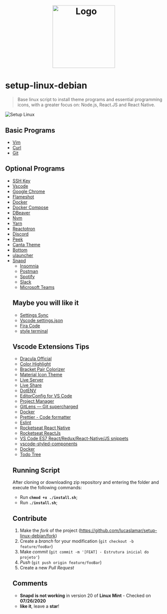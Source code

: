   <!-- Futuras Extensões || Futuros Programas -->
  <!-- <li>
    <a 
    target="_blank"
    href="">
    </a>
    </li> -->

<h1 align="center">
  <img alt="Logo" title="Logo " src="assets/linux.png" width="200px" />
</h1>

# setup-linux-debian
> Base linux script to install theme programs and essential programming icons, with a greater focus on: Node.js, React.JS and React Native.

![Setup Linux](assets/demo.gif)

 ## Basic Programs <Mandatory>

 <ul>
  <li>
    <a 
    target="_blank"
    href="https://www.vim.org/download.php">Vim
    </a>
    </li>
  <li>
    <a 
    target="_blank"
    href="https://curl.haxx.se/download.html">Curl
    </a>
    </li>
  <li>
    <a 
    target="_blank"
    href="https://git-scm.com/download/linux"> Git
    </a>
    </li>
 </ul>

## Optional Programs <You can choose via Whiptail>

<ul>
    <li>
    <a 
    target="_blank"
    href="https://docs.github.com/en/github/authenticating-to-github/connecting-to-github-with-ssh"> SSH Key
    </a>
    </li>
    <li> 
      <a 
      target="_blank"
      href="https://code.visualstudio.com/"> Vscode 
      </a>
      </li>
    <li> 
      <a 
      target="_blank"
      href="https://www.google.com/intl/pt-BR/chrome/"> Google Chrome
      </a>
      </li>
    <li> 
      <a 
      target="_blank"
      href="https://flameshot.org/getting-started/">Flameshot
      </a>
      </li>
    <li> 
      <a 
      target="_blank"
      href="https://www.docker.com/get-started"> Docker 
      </a> 
      </li>
    <li> 
      <a 
      target="_blank"
      href="https://docs.docker.com/compose/"> Docker Compose 
      </a> 
      </li>
    <li> 
      <a 
      target="_blank"
      href="https://dbeaver.io/">DBeaver
      </a>
      </li>
    <li> 
      <a 
      target="_blank"
      href="https://github.com/nvm-sh/nvm"> Nvm 
      </a>
      </li>
    <li> 
      <a 
      target="_blank"
      href="https://yarnpkg.com/en/docs/getting-started">Yarn
      </a> 
      </li>
    <li> 
      <a 
      target="_blank"
      href="https://github.com/infinitered/reactotron">Reactotron
      </a> 
      </li>
    <li> 
      <a 
      target="_blank"
      href="https://discordapp.com/">Discord
      </a> 
      </li>
    <li> 
      <a 
      target="_blank"
      href="https://github.com/phw/peek">Peek
      </a> 
      </li>
    <li> 
      <a 
      target="_blank"
      href="https://github.com/vinceliuice/Canta-theme/">Canta Theme 
      </a> 
      </li>
      <li>
        <a
        target="_blank"
        href="https://github.com/ClementTsang/bottom"> Bottom
        </a>
        </li>
      <li>
        <a
        target="_blank"
        href="https://ulauncher.io/"> ulauncher
        </a>
        </li>
    <li>
      <a 
      target="_blank"
      href="https://snapcraft.io/store"> Snapd 
      </a>
      <ul>    
      <li> 
        <a 
        target="_blank"
        href="https://support.insomnia.rest/article/23-installation#ubuntu">Insomnia
        </a> 
        </li>    
      <li> 
        <a 
        target="_blank"
        href="https://postman.com">Postman
        </a> 
        </li>    
      <li> 
        <a 
        target="_blank"
        href="https://www.spotify.com/br/download/linux/"> Spotify 
        </a> 
        </li>    
      <li> 
        <a 
        target="_blank"
        href="https://slack.com/intl/pt-br/downloads/linux"> Slack 
        </a> 
        </li>    
      <li> 
        <a 
        target="_blank"
        href="https://snapcraft.io/teams"> Microsoft Teams 
        </a> 
        </li>
</ul>

 ## Maybe you will like it <NOT in the script>
<ul>
  <li>
    <a 
    target="_blank"
    href="https://code.visualstudio.com/docs/editor/settings-sync">Settings Sync
    </a>
    </li>
    <li>
    <a 
    target="_blank"
    href="https://gist.github.com/diego3g/b1b189063d21b96d6144ca896755be64">Vscode settings.json
    </a>
    </li>
  <li>
    <a 
    target="_blank"
    href="https://github.com/tonsky/FiraCode">Fira Code
    </a>
    </li>
  <li>
    <a 
    target="_blank"
    href="https://best-carob-b6a.notion.site/Setup-2d58eb0344bf4bebb2801dacb9b9a47b"> style terminal
    </a>
    </li>
</ul>



## Vscode Extensions Tips <Settings Sync>
<ul>
  <li>
    <a 
    target="_blank"
    href="https://marketplace.visualstudio.com/items?itemName=dracula-theme.theme-dracula">Dracula Official
    </li>
  <li>
    <a 
    target="_blank"
    href="https://marketplace.visualstudio.com/items?itemName=naumovs.color-highlight">Color Highlight
    </a>
    </li>
  <li>
    <a 
    target="_blank"
    href="https://marketplace.visualstudio.com/items?itemName=CoenraadS.bracket-pair-colorizer">Bracket Pair Colorizer
    </a>
    </li>
  <li>
    <a 
    target="_blank"
    href="https://marketplace.visualstudio.com/items?itemName=PKief.material-icon-theme">Material Icon Theme
    </a>
    </li> 
  <li>
    <a 
    target="_blank"
    href="https://marketplace.visualstudio.com/items?itemName=ritwickdey.LiveServer">Live Server
    </a>
    </li>    
  <li>
    <a 
    target="_blank"
    href="https://marketplace.visualstudio.com/items?itemName=MS-vsliveshare.vsliveshare">Live Share
    </a>
    </li>
  <li>
    <a 
    target="_blank"
    href="https://marketplace.visualstudio.com/items?itemName=mikestead.dotenv">DotENV
    </a>
    </li>
  <li>
    <a 
    target="_blank"
    href="https://marketplace.visualstudio.com/items?itemName=EditorConfig.EditorConfig">EditorConfig for VS Code
    </a>
    </li>
  <li>
    <a 
    target="_blank"
    href="https://marketplace.visualstudio.com/items?itemName=alefragnani.project-manager">Project Manager
    </a>
    </li>
  <li>
    <a 
    target="_blank"
    href="https://marketplace.visualstudio.com/items?itemName=eamodio.gitlens">GitLens — Git supercharged
    </a>
    </li>
  <li>
    <a 
    target="_blank"
    href="">Docker
    </a>
    </li>
  <li>
    <a 
    target="_blank"
    href="https://marketplace.visualstudio.com/items?itemName=esbenp.prettier-vscode">Prettier - Code formatter
    </a>
    </li>
  <li>
    <a 
    target="_blank"
    href="https://marketplace.visualstudio.com/items?itemName=dbaeumer.vscode-eslint">Eslint
    </a>
    </li>
  <li>
    <a 
    target="_blank"
    href="https://marketplace.visualstudio.com/items?itemName=rocketseat.RocketseatReactNative">Rocketseat React Native
    </a>
    </li>
  <li>
    <a 
    target="_blank"
    href="https://marketplace.visualstudio.com/items?itemName=rocketseat.RocketseatReactJS">Rocketseat ReactJs
    </a>
    </li>
  <li>
    <a 
    target="_blank"
    href="https://marketplace.visualstudio.com/items?itemName=dsznajder.es7-react-js-snippets">VS Code ES7 React/Redux/React-Native/JS snippets
    </a>
    </li>
  <li>
    <a 
    target="_blank"
    href="https://marketplace.visualstudio.com/items?itemName=jpoissonnier.vscode-styled-components">vscode-styled-components
    </li>
  <li>
    <a 
    target="_blank"
    href="https://marketplace.visualstudio.com/items?itemName=ms-azuretools.vscode-docker">Docker
    </a>
    </li>
  <li>
    <a 
    target="_blank"
    href="https://marketplace.visualstudio.com/items?itemName=Gruntfuggly.todo-tree">Todo Tree
    </a>
    </li>
</ul>

## Running Script

After cloning or downloading zip repository and entering the folder and execute the following commands:
- Run **`chmod +x ./install.sh`**;
- Run **`./install.sh`**;

## Contribute

1. Make the _fork_ of the project (<https://github.com/lucaslamar/setup-linux-debian/fork>)
2. Create a _branch_ for your modification (`git checkout -b feature/fooBar`)
3. Make _commit_ (`git commit -m '[FEAT] - Estrutura inicial do projeto'`)
4. _Push_ (`git push origin feature/fooBar`)
5. Create a new _Pull Request_

## Comments

- **Snapd** **is not working** in version 20 of **Linux Mint** - Checked on **07/26/2020**
- **like it**, leave a **star**!
